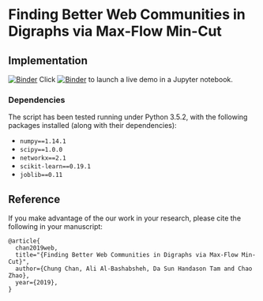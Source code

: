 # Finding Better Web Communities in Digraphs via Max-Flow Min-Cut

## Implementation

[![Binder](https://mybinder.org/badge_logo.svg)](https://mybinder.org/v2/gh/handasontam/Alpha-Beta-Communities/master)
Click [![Binder](https://mybinder.org/badge_logo.svg)](https://mybinder.org/v2/gh/handasontam/Alpha-Beta-Communities/master) to launch a live demo in a Jupyter notebook.

### Dependencies

The script has been tested running under Python 3.5.2, with the following packages installed (along with their dependencies):

- `numpy==1.14.1`
- `scipy==1.0.0`
- `networkx==2.1`
- `scikit-learn==0.19.1`
- `joblib==0.11`


## Reference
If you make advantage of the our work in your research, please cite the following in your manuscript:

```
@article{
  chan2019web,
  title="{Finding Better Web Communities in Digraphs via Max-Flow Min-Cut}",
  author={Chung Chan, Ali Al-Bashabsheh, Da Sun Handason Tam and Chao Zhao},
  year={2019},
}
```
